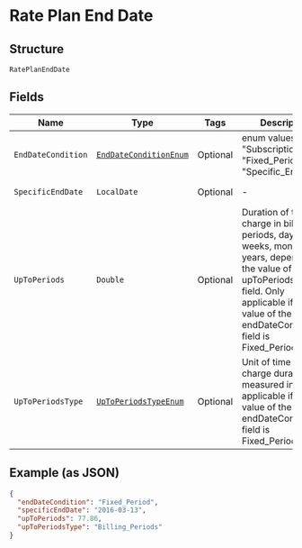 
# Rate Plan End Date

## Structure

`RatePlanEndDate`

## Fields

| Name | Type | Tags | Description | Getter | Setter |
|  --- | --- | --- | --- | --- | --- |
| `EndDateCondition` | [`EndDateConditionEnum`](../../doc/models/end-date-condition-enum.md) | Optional | enum values are "Subscription_End" "Fixed_Period" "Specific_End_Date" | EndDateConditionEnum getEndDateCondition() | setEndDateCondition(EndDateConditionEnum endDateCondition) |
| `SpecificEndDate` | `LocalDate` | Optional | - | LocalDate getSpecificEndDate() | setSpecificEndDate(LocalDate specificEndDate) |
| `UpToPeriods` | `Double` | Optional | Duration of the charge in billing periods, days, weeks, months, or years, depending on the value of the upToPeriodsType field. Only applicable if the value of the endDateCondition field is Fixed_Period. | Double getUpToPeriods() | setUpToPeriods(Double upToPeriods) |
| `UpToPeriodsType` | [`UpToPeriodsTypeEnum`](../../doc/models/up-to-periods-type-enum.md) | Optional | Unit of time that the charge duration is measured in. Only applicable if the value of the endDateCondition field is Fixed_Period. | UpToPeriodsTypeEnum getUpToPeriodsType() | setUpToPeriodsType(UpToPeriodsTypeEnum upToPeriodsType) |

## Example (as JSON)

```json
{
  "endDateCondition": "Fixed_Period",
  "specificEndDate": "2016-03-13",
  "upToPeriods": 77.86,
  "upToPeriodsType": "Billing_Periods"
}
```

